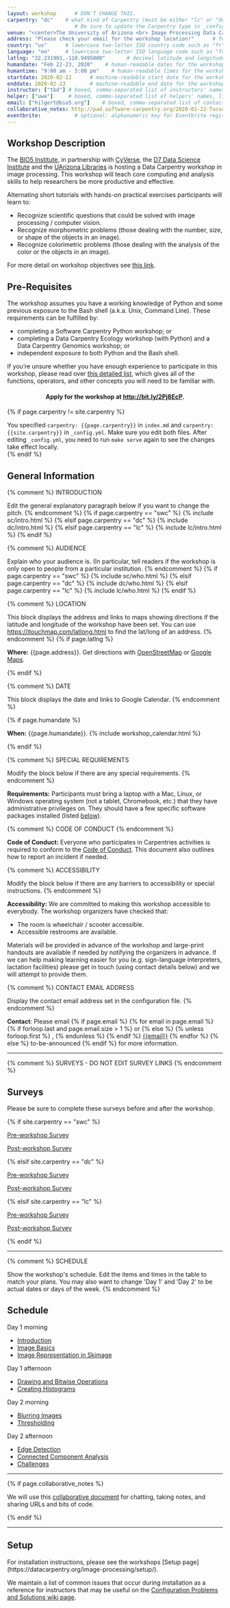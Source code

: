 ```yaml
---
layout: workshop      # DON'T CHANGE THIS.
carpentry: "dc"    # what kind of Carpentry (must be either "lc" or "dc" or "swc").  
                      # Be sure to update the Carpentry type in _config.yml as well.  
venue: "<center>The University of Arizona <br> Image Processing Data Carpentry Workshop <br> Come for the Tucson Rodeo Parade 2020, then learn how to wrangle image data!</center>"        # brief name of host site without address (e.g., "Euphoric State University")
address: "Please check your email for the workshop location!"      # full street address of workshop (e.g., "Room A, 123 Forth Street, Blimingen, Euphoria")
country: "us"      # lowercase two-letter ISO country code such as "fr" (see https://en.wikipedia.org/wiki/ISO_3166-1#Current_codes)
language: "en"     # lowercase two-letter ISO language code such as "fr" (see https://en.wikipedia.org/wiki/List_of_ISO_639-1_codes)
latlng: "32.231901,-110.9495000"       # decimal latitude and longitude of workshop venue (e.g., "41.7901128,-87.6007318" - use https://www.latlong.net/)
humandate: "Feb 22-23, 2020"    # human-readable dates for the workshop (e.g., "Feb 17-18, 2020")
humantime: "9:00 am - 5:00 pm"    # human-readable times for the workshop (e.g., "9:00 am - 4:30 pm")
startdate: 2020-02-22      # machine-readable start date for the workshop in YYYY-MM-DD format like 2015-01-01
enddate: 2020-02-23        # machine-readable end date for the workshop in YYYY-MM-DD format like 2015-01-02
instructor: ["tbd"] # boxed, comma-separated list of instructors' names as strings, like ["Kay McNulty", "Betty Jennings", "Betty Snyder"]
helper: ["uwe"]     # boxed, comma-separated list of helpers' names, like ["Marlyn Wescoff", "Fran Bilas", "Ruth Lichterman"]
email: ["hilgert@bio5.org"]    # boxed, comma-separated list of contact email addresses for the host, lead instructor, or whoever else is handling questions, like ["marlyn.wescoff@example.org", "fran.bilas@example.org", "ruth.lichterman@example.org"]
collaborative_notes: http://pad.software-carpentry.org/2020-02-22-Tucson # optional: URL for the workshop collaborative notes, e.g. an Etherpad or Google Docs document
eventbrite:           # optional: alphanumeric key for Eventbrite registration, e.g., "1234567890AB" (if Eventbrite is being used)
---
```


<h2>Workshop Description</h2>
<p>
The <a href="https://bio5.org/">BIO5 Institute</a>, in partnership with <a href="https://cyverse.org/">CyVerse</a>, the <a href="https://datascience.arizona.edu/">D7 Data Science Institute</a> and the <a href="https://new.library.arizona.edu/">UArizona Libraries</a> is hosting a Data Carpentry workshop in image processing. This workshop will teach core computing and analysis skills to help researchers be more productive and effective.<p>
<p>
Alternating short tutorials with hands-on practical exercises participants will learn to:
<ul>
<li>Recognize scientific questions that could be solved with image processing / computer vision.</li>
<li>Recognize morphometric problems (those dealing with the number, size, or shape of the objects in an image).</li>
<li>Recognize colorimetric problems (those dealing with the analysis of the color or the objects in an image).</li>
</ul>
</p>
<p>
For more detail on workshop objectives see <a href="https://datacarpentry.org/image-processing/01-introduction/">this link</a>.
</p>

<h2>Pre-Requisites</h2>
<p>The workshop assumes you have a working knowledge of Python and some previous exposure to the Bash shell (a.k.a. Unix, Command Line). These requirements can be fulfilled by:
<ul><li>completing a Software Carpentry Python workshop; or</li>
<li>completing a Data Carpentry Ecology workshop (with Python) and a Data Carpentry Genomics workshop; or</li>
<li>independent exposure to both Python and the Bash shell.</li></ul></p>

<p>If you’re unsure whether you have enough experience to participate in this workshop, please read over <a href="https://datacarpentry.org/image-processing/prereqs/" target='blank'>this detailed list</a>, which gives all of the functions, operators, and other concepts you will need to be familiar with.
</p>

<p><h4><center><strong>Apply for the workshop at <a href="http://bit.ly/2Pj8EcP" target='blank'>http://bit.ly/2Pj8EcP</a>.</strong></center></h4></p>


{% if page.carpentry != site.carpentry %}
<div class="alert alert-warning">
You specified <code>carpentry: {{page.carpentry}}</code> in <code>index.md</code> and
<code>carpentry: {{site.carpentry}}</code> in <code>_config.yml</code>. Make sure you edit both files. After editing <code>_config.yml</code>, you need to run <code>make serve</code> again to 
see the changes take effect locally.
</div>
{% endif %}




<h2 id="general">General Information</h2>

{% comment %}
INTRODUCTION

Edit the general explanatory paragraph below if you want to change
the pitch.
{% endcomment %}
{% if page.carpentry == "swc" %}
{% include sc/intro.html %}
{% elsif page.carpentry == "dc" %}
{% include dc/intro.html %}
{% elsif page.carpentry == "lc" %}
{% include lc/intro.html %}
{% endif %}

{% comment %}
AUDIENCE

Explain who your audience is.  (In particular, tell readers if the
workshop is only open to people from a particular institution.
{% endcomment %}
{% if page.carpentry == "swc" %}
{% include sc/who.html %}
{% elsif page.carpentry == "dc" %}
{% include dc/who.html %}
{% elsif page.carpentry == "lc" %}
{% include lc/who.html %}
{% endif %}

{% comment %}
LOCATION

This block displays the address and links to maps showing directions
if the latitude and longitude of the workshop have been set.  You
can use https://itouchmap.com/latlong.html to find the lat/long of an
address.
{% endcomment %}
{% if page.latlng %}
<p id="where">
  <strong>Where:</strong>
  {{page.address}}.
  Get directions with
  <a href="//www.openstreetmap.org/?mlat={{page.latlng | replace:',','&mlon='}}&zoom=16">OpenStreetMap</a>
  or
  <a href="//maps.google.com/maps?q={{page.latlng}}">Google Maps</a>.
</p>
{% endif %}

{% comment %}
DATE

This block displays the date and links to Google Calendar.
{% endcomment %}

{% if page.humandate %}
<p id="when">
  <strong>When:</strong>
  {{page.humandate}}.
  {% include workshop_calendar.html %}
</p>
{% endif %}

{% comment %}
SPECIAL REQUIREMENTS

Modify the block below if there are any special requirements.
{% endcomment %}

<p id="requirements">
  <strong>Requirements:</strong> Participants must bring a laptop with a
  Mac, Linux, or Windows operating system (not a tablet, Chromebook, etc.) that they have administrative privileges on. They should have a few specific software packages installed (listed <a href="#setup">below</a>).
</p>

{% comment %}
CODE OF CONDUCT
{% endcomment %}
<p id="code-of-conduct">
<strong>Code of Conduct:</strong>  Everyone who participates in Carpentries activities is required to conform to the <a href="https://docs.carpentries.org/topic_folders/policies/code-of-conduct.html">Code of Conduct</a>. This document also outlines how to report an incident if needed.
</p>


{% comment %}
ACCESSIBILITY

Modify the block below if there are any barriers to accessibility or
special instructions.
{% endcomment %}
<p id="accessibility">
  <strong>Accessibility:</strong> We are committed to making this workshop
  accessible to everybody.
  The workshop organizers have checked that:
</p>
<ul>
  <li>The room is wheelchair / scooter accessible.</li>
  <li>Accessible restrooms are available.</li>
</ul>
<p>
  Materials will be provided in advance of the workshop and
  large-print handouts are available if needed by notifying the
  organizers in advance.  If we can help making learning easier for
  you (e.g. sign-language interpreters, lactation facilities) please
  get in touch (using contact details below) and we will
  attempt to provide them.
</p>

{% comment %}
CONTACT EMAIL ADDRESS

Display the contact email address set in the configuration file.
{% endcomment %}
<p id="contact">
  <strong>Contact</strong>:
  Please email
  {% if page.email %}
  {% for email in page.email %}
  {% if forloop.last and page.email.size > 1 %}
  or
  {% else %}
  {% unless forloop.first %}
  ,
  {% endunless %}
  {% endif %}
  <a href='mailto:{{email}}'>{{email}}</a>
  {% endfor %}
  {% else %}
  to-be-announced
  {% endif %}
  for more information.
</p>

<hr/>

{% comment %} 
SURVEYS - DO NOT EDIT SURVEY LINKS 
{% endcomment %}
<h2 id="surveys">Surveys</h2>
<p>Please be sure to complete these surveys before and after the workshop.</p>
{% if site.carpentry == "swc" %} 
<p><a href="{{ site.swc_pre_survey }}{{ site.github.project_title }}">Pre-workshop Survey</a></p>
<p><a href="{{ site.swc_post_survey }}{{ site.github.project_title }}">Post-workshop Survey</a></p>
{% elsif site.carpentry == "dc" %}
<p><a href="{{ site.dc_pre_survey }}{{ site.github.project_title }}">Pre-workshop Survey</a></p>
<p><a href="{{ site.dc_post_survey }}{{ site.github.project_title }}">Post-workshop Survey</a></p>
{% elsif site.carpentry == "lc" %}
<p><a href="{{ site.lc_pre_survey }}{{ site.github.project_title }}">Pre-workshop Survey</a></p>
<p><a href="{{ site.lc_post_survey }}{{ site.github.project_title }}">Post-workshop Survey</a></p>
{% endif %}

<hr/>


{% comment %}
SCHEDULE

Show the workshop's schedule.  Edit the items and times in the table
to match your plans.  You may also want to change 'Day 1' and 'Day
2' to be actual dates or days of the week.
{% endcomment %}


<h2 id="schedule">Schedule</h2>

Day 1 morning
- [Introduction](https://datacarpentry.org/image-processing/01-introduction/)
- [Image Basics](https://datacarpentry.org/image-processing/02-image-basics/)
- [Image Representation in Skimage](https://datacarpentry.org/image-processing/03-skimage-images/)

Day 1 afternoon
- [Drawing and Bitwise Operations](https://datacarpentry.org/image-processing/04-drawing/)
- [Creating Histograms](https://datacarpentry.org/image-processing/05-creating-histograms/)

Day 2 morning
- [Blurring Images](https://datacarpentry.org/image-processing/06-blurring/)
- [Thresholding](https://datacarpentry.org/image-processing/07-thresholding/)

Day 2 afternoon
- [Edge Detection](https://datacarpentry.org/image-processing/08-edge-detection/)
- [Connected Component Analysis](https://datacarpentry.org/image-processing/09-connected-components/)
- [Challenges](https://datacarpentry.org/image-processing/10-challenges/)

<hr/>


{% if page.collaborative_notes %}
<p id="collaborative_notes">
  We will use this <a href="{{page.collaborative_notes}}">collaborative document</a> for chatting, taking notes, and sharing URLs and bits of code.
</p>
{% endif %}

<hr/>

<h2 id="setup">Setup</h2>

<p>
For installation instructions, please see the workshops [Setup page](https://datacarpentry.org/image-processing/setup/).
</p>

<p>
  We maintain a list of common issues that occur during installation as a reference for instructors
  that may be useful on the
  <a href = "{{site.swc_github}}/workshop-template/wiki/Configuration-Problems-and-Solutions">Configuration Problems and Solutions wiki page</a>.
</p>


